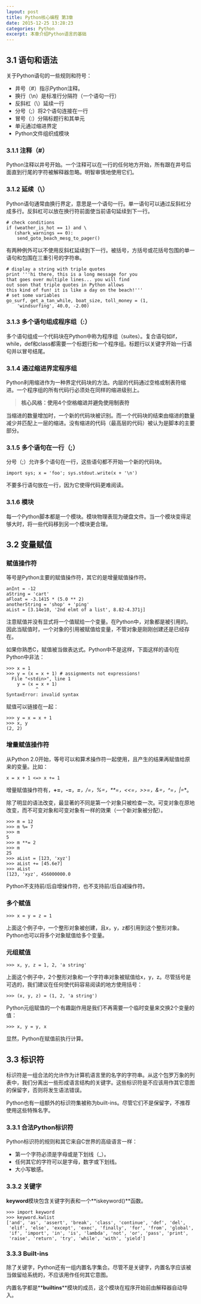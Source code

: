 ```yaml
---
layout: post
title: Python核心编程 第3章
date: 2015-12-25 13:28:23
categories: Python
excerpt: 本章介绍Python语言的基础
---
```


## 3.1 语句和语法

关于Python语句的一些规则和符号：
* 井号（#）指示Python注释。
* 换行（\n）是标准行分隔符（一个语句一行）
* 反斜杠（\）延续一行
* 分号（;）将2个语句连接在一行
* 冒号（:）分隔标题行和其单元
* 单元通过缩进界定
* Python文件组织成模块

### 3.1.1 注释（#）

Python注释以井号开始。一个注释可以在一行的任何地方开始，所有跟在井号后面直到行尾的字符被解释器忽略。明智审慎地使用它们。

### 3.1.2 延续（\）

Python语句通常由换行界定，意思是一个语句一行。单一语句可以通过反斜杠分成多行。反斜杠可以放在换行符前面使当前语句延续到下一行。

    # check conditions
    if (weather_is_hot == 1) and \
       (shark_warnings == 0):
        send_goto_beach_mesg_to_pager()

有两种例外可以不使用反斜杠延续到下一行。被括号，方括号或花括号包围的单一语句和包围在三重引号的字符串。

    # display a string with triple quotes
    print '''hi there, this is a long message for you
    that goes over multiple lines... you will find
    out soon that triple quotes in Python allows
    this kind of fun! it is like a day on the beach!'''
    # set some variables
    go_surf, get_a_tan_while, boat_size, toll_money = (1,
        'windsurfing', 40.0, -2.00)

### 3.1.3 多个语句组成程序组（:）

多个语句组成一个代码块在Python中称为程序组（suites）。复合语句如if，while，def和class都需要一个标题行和一个程序组。标题行以关键字开始一行语句并以冒号结尾。

### 3.1.4 通过缩进界定程序组

Python利用缩进作为一种界定代码块的方法。内层的代码通过空格或制表符缩进。一个程序组的所有代码行必须处在同样的缩进级别上。

> **核心风格：使用4个空格缩进并避免使用制表符**

当缩进的数量增加时，一个新的代码块被识别。而一个代码块的结束由缩进的数量减少并匹配上一层的缩进。没有缩进的代码（最高层的代码）被认为是脚本的主要部分。

### 3.1.5 多个语句在一行（;）

分号（;）允许多个语句在一行，这些语句都不开始一个新的代码块。

    import sys; x = 'foo'; sys.stdout.write(x + '\n')

不要多行语句放在一行，因为它使得代码更难阅读。

### 3.1.6 模块
每一个Python脚本都是一个模块。模块物理表现为硬盘文件。当一个模块变得足够大时，将一些代码移到另一个模块更合理。

## 3.2 变量赋值

### 赋值操作符

等号是Python主要的赋值操作符，其它的是增量赋值操作符。

    anInt = -12
    aString = 'cart'
    aFloat = -3.1415 * (5.0 ** 2)
    anotherString = 'shop' + 'ping'
    aList = [3.14e10, '2nd elmt of a list', 8.82-4.371j]

注意赋值并没有显式将一个值赋给一个变量。在Python中，对象都是被引用的。因此当赋值时，一个对象的引用被赋值给变量，不管对象是刚刚创建还是已经存在。

如果你熟悉C，赋值被当做表达式。Python中不是这样，下面这样的语句在Python中非法：

    >>> x = 1
    >>> y = (x = x + 1) # assignments not expressions!
      File "<stdin>", line 1
        y = (x = x + 1)
               ^
    SyntaxError: invalid syntax

赋值可以链接在一起：

    >>> y = x = x + 1
    >>> x, y
    (2, 2)

### 增量赋值操作符

从Python 2.0开始，等号可以和算术操作符一起使用，且产生的结果再赋值给原来的变量。比如：

    x = x + 1 <=> x += 1

增量赋值操作符有，**+=**，**-=**，***=**，**/=**，**%=**，**\*\*=**，**<<=**，**>>=**，**&=**，**^=**，**|=**。

除了明显的语法改变，最显著的不同是第一个对象只被检查一次。可变对象在原地改变，而不可变对象和可变对象有一样的效果（一个新对象被分配）。

    >>> m = 12
    >>> m %= 7
    >>> m
    5
    >>> m **= 2
    >>> m
    25
    >>> aList = [123, 'xyz']
    >>> aList += [45.6e7]
    >>> aList
    [123, 'xyz', 456000000.0

Python不支持前/后自增操作符，也不支持前/后自减操作符。

### 多个赋值

    >>> x = y = z = 1

上面这个例子中，一个整形对象被创建，且x，y，z都引用到这个整形对象。Python也可以将多个对象赋值给多个变量。

### 元组赋值

    >>> x, y, z = 1, 2, 'a string'

上面这个例子中，2个整形对象和一个字符串对象被赋值给x，y，z。尽管括号是可选的，我们建议在任何使代码容易阅读的地方使用括号：

    >>> (x, y, z) = (1, 2, 'a string')

Python元组赋值的一个有趣副作用是我们不再需要一个临时变量来交换2个变量的值：

    >>> x, y = y, x

显然，Python在赋值前执行计算。

## 3.3 标识符

标识符是一组合法的允许作为计算机语言里的名字的字符串。从这个包罗万象的列表中，我们分离出一些形成语言结构的关键字。这些标识符是不应该用作其它意图的保留字，否则将发生语法错误。

Python也有一组额外的标识符集被称为built-ins。尽管它们不是保留字，不推荐使用这些特殊名字。

### 3.3.1 合法Python标识符

Python标识符的规则和其它来自C世界的高级语言一样：
* 第一个字符必须是字母或是下划线（_）。
* 任何其它的字符可以是字母，数字或下划线。
* 大小写敏感。

### 3.3.2 关键字

**keyword**模块包含关键字列表和一个**iskeyword()**函数。

    >>> import keyword
    >>> keyword.kwlist
    ['and', 'as', 'assert', 'break', 'class', 'continue', 'def', 'del',
     'elif', 'else', 'except', 'exec', 'finally', 'for', 'from', 'global',
     'if', 'import', 'in', 'is', 'lambda', 'not', 'or', 'pass', 'print',
     'raise', 'return', 'try', 'while', 'with', 'yield']

### 3.3.3 Built-ins

除了关键字，Python还有一组内置名字集合。尽管不是关键字，内置名字应该被当做留给系统的，不应该用作任何其它意图。

内置名字都是**__builtins__**模块的成员，这个模块在程序开始前由解释器自动导入。

